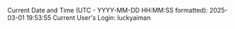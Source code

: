 Current Date and Time (UTC - YYYY-MM-DD HH:MM:SS formatted): 2025-03-01 19:53:55
Current User's Login: luckyaiman
